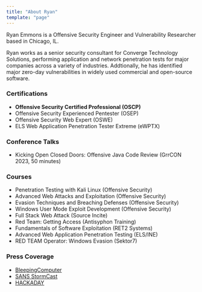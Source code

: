 ```yaml
---
title: "About Ryan"
template: "page"
---
```


Ryan Emmons is a Offensive Security Engineer and Vulnerability Researcher based in Chicago, IL.

Ryan works as a senior security consultant for Converge Technology Solutions, performing application and network penetration tests for major companies across a variety of industries. Addtionally, he has identified major zero-day vulnerabilities in widely used commercial and open-source software.

### Certifications ###
 - __Offensive Security Certified Professional (OSCP)__
 - Offensive Security Experienced Pentester (OSEP)
 - Offensive Security Web Expert (OSWE)
 - ELS Web Application Penetration Tester Extreme (eWPTX)
### Conference Talks ###
 - Kicking Open Closed Doors: Offensive Java Code Review (GrrCON 2023, 50 minutes)
### Courses ###
 - Penetration Testing with Kali Linux (Offensive Security)
 - Advanced Web Attacks and Exploitation (Offensive Security)
 - Evasion Techniques and Breaching Defenses (Offensive Security)
 - Windows User Mode Exploit Development (Offensive Security)
 - Full Stack Web Attack (Source Incite)
 - Red Team: Getting Access (Antisyphon Training)
 - Fundamentals of Software Exploitation (RET2 Systems)
 - Advanced Web Application Penetration Testing (ELS/INE)
 - RED TEAM Operator: Windows Evasion (Sektor7)
### Press Coverage ###
 - [BleepingComputer](https://www.bleepingcomputer.com/news/security/exploit-for-crushftp-rce-chain-released-patch-now/)
 - [SANS StormCast](https://isc.sans.edu/podcastdetail/8750)
 - [HACKADAY](https://hackaday.com/2023/11/17/this-week-in-security-ssh-ftp-and-reptar/)
